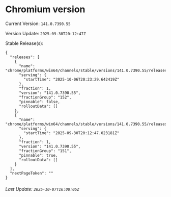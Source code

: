 # Chromium version

Current Version: `141.0.7390.55`

Version Update: `2025-09-30T20:12:47Z`

Stable Release(s):
```
{
  "releases": [
    {
      "name": "chrome/platforms/win64/channels/stable/versions/141.0.7390.55/releases/1759782209",
      "serving": {
        "startTime": "2025-10-06T20:23:29.642419Z"
      },
      "fraction": 1,
      "version": "141.0.7390.55",
      "fractionGroup": "152",
      "pinnable": false,
      "rolloutData": []
    },
    {
      "name": "chrome/platforms/win64/channels/stable/versions/141.0.7390.55/releases/1759263167",
      "serving": {
        "startTime": "2025-09-30T20:12:47.023181Z"
      },
      "fraction": 1,
      "version": "141.0.7390.55",
      "fractionGroup": "151",
      "pinnable": true,
      "rolloutData": []
    }
  ],
  "nextPageToken": ""
}
```

###### Last Update: `2025-10-07T16:00:05Z`
        